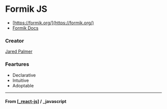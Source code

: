 # Formik JS

- [https://formik.org/](https://formik.org/)
- [Formik Docs](https://formik.org/docs/overview)

### Creator

[Jared Palmer](https://jaredpalmer.com/)

### Feartures

- Declarative
- Intuitive
- Adoptable

---

#### **From** [[_react-js]] / \_javascript

[//begin]: # "Autogenerated link references for markdown compatibility"
[_react-js]: ../_react-js "React JS"
[//end]: # "Autogenerated link references"

